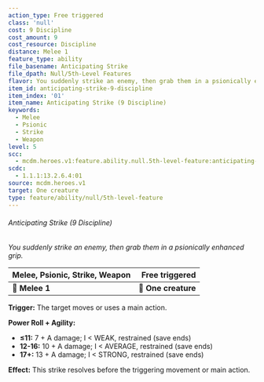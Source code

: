 ```yaml
---
action_type: Free triggered
class: 'null'
cost: 9 Discipline
cost_amount: 9
cost_resource: Discipline
distance: Melee 1
feature_type: ability
file_basename: Anticipating Strike
file_dpath: Null/5th-Level Features
flavor: You suddenly strike an enemy, then grab them in a psionically enhanced grip.
item_id: anticipating-strike-9-discipline
item_index: '01'
item_name: Anticipating Strike (9 Discipline)
keywords:
  - Melee
  - Psionic
  - Strike
  - Weapon
level: 5
scc:
  - mcdm.heroes.v1:feature.ability.null.5th-level-feature:anticipating-strike-9-discipline
scdc:
  - 1.1.1:13.2.6.4:01
source: mcdm.heroes.v1
target: One creature
type: feature/ability/null/5th-level-feature
---
```


###### Anticipating Strike (9 Discipline)

*You suddenly strike an enemy, then grab them in a psionically enhanced grip.*

| **Melee, Psionic, Strike, Weapon** |  **Free triggered** |
| ---------------------------------- | ------------------: |
| **📏 Melee 1**                     | **🎯 One creature** |

**Trigger:** The target moves or uses a main action.

**Power Roll + Agility:**

- **≤11:** 7 + A damage; I < WEAK, restrained (save ends)
- **12-16:** 10 + A damage; I < AVERAGE, restrained (save ends)
- **17+:** 13 + A damage; I < STRONG, restrained (save ends)

**Effect:** This strike resolves before the triggering movement or main action.
